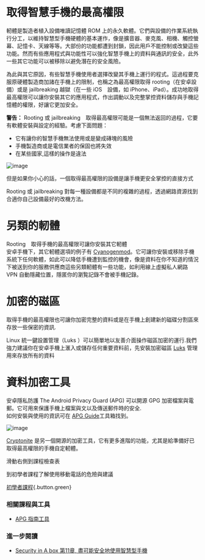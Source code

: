 取得智慧手機的最高權限
==================

軔體是製造者植入設備唯讀記憶體 ROM 上的永久軟體。它們與設備的作業系統執行分工，以維持智慧型手機硬體的基本運作，像是擴音器、麥克風、相機、觸控螢幕、記憶卡、天線等等。大部份的功能都遭到封鎖，因此用戶不能控制或改變這些功能。然而有些應用程式與功能性可以強化智慧手機上的資料與通訊的安全，此外一些其它功能可以被移除以避免潛在的安全風險。

為此與其它原因，有些智慧手機使用者選擇改變其手機上運行的程式。這過程要克服原硬體製造商加諸在手機上的限制，也稱之為最高權限取得 rooting（在安卓設備）或是 jailbreaking 越獄（在一些 iOS　設備，如 iPhone、iPad）。成功地取得最高權限可以讓你安裝其它的應用程式，作出調動以及完整掌控資料儲存與手機記憶體的權限，好讓它更加安全。

**警告：** Rooting 或 jailbreaking　取得最高權限可能是一個無法返回的過程，它要有軟體安裝與設定的經驗。考慮下面問題：
- 它有讓你的智慧手機無法使用或是變成磚塊的風險
- 手機製造商或是電信業者的保固也將失效
- 在某些國家,這樣的操作是違法

![image](mobileexp1.png)

但是如果你小心的話，一個取得最高權限的設備是讓手機更安全掌控的直接方式

Rooting 或 jailbreaking 對每一種設備都是不同的複雜的過程，透過網路資源找到合適你自己設備最好的改機方法。

另類的軔體
========

Rooting　取得手機的最高權限可讓你安裝其它軔體 <br>安卓手機下，其它軔體選項的例子有 [Cyanogenmod](http://cyanogenmod.com)。它可讓你安裝或移除手機系統下任何軟體，如此可以降低手機遭到監控的機會，像是資料在你不知道的情況下被送到你的服務供應商這些另類軔體有一些功能，如利用線上虛擬私人網路 VPN 自動隱藏位置，隱匿你的瀏覧記錄不會被手機記錄。
		
加密的磁區
========

取得手機的最高權限也可讓你加密完整的資料或是在手機上創建新的磁碟分割區來存放一些保密的資訊.</p><p>Linux 統一鍵設置管理（Luks ）可以簡單地以友善介面操作磁區加密的運行.我們強力建議你在安卓手機上滙入或儲存任何重要資料前，先安裝加密磁區 [Luks](https://play.google.com/store/apps/details?id=com.nemesis2.luksmanager&hl=en) 管理用來存放所有的資料

資料加密工具
==========

安卓隱私防護 The Android Privacy Guard (APG) 可以開源 GPG 加密檔案與電郵。它可用來保護手機上檔案與文以及傳送郵件時的安全.<br>如何安裝與使用的資訊可在 [APG Guide](umbrella://lesson/k9-&-apg)工具箱找到。

![image](mobileexp2.png)

[Cryptonite](https://code.google.com/p/cryptonite) 是另一個開源的加密工具，它有更多進階的功能，尤其是給準備好已取得最高權限的手機自定軔體。

滑動右側到課程檢查表

到初學者課程了解使用移動電話的危險與建議

[初學者課程](umbrella://lesson/mobile-phones/0){.button.green}

### 相關課程與工具

- [APG 指南工具](umbrella://lesson/k9-&-apg)

### 進一步閱讀

- [Security in A box 第11章, 盡可能安全地使用智慧型手機](https://securityinabox.org/en/guide/smartphones)

